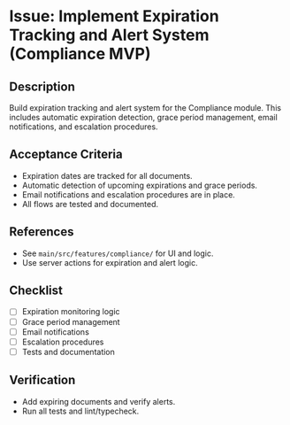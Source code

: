 # Issue: Implement Expiration Tracking and Alert System (Compliance MVP)

## Description
Build expiration tracking and alert system for the Compliance module. This includes automatic expiration detection, grace period management, email notifications, and escalation procedures.

## Acceptance Criteria
- Expiration dates are tracked for all documents.
- Automatic detection of upcoming expirations and grace periods.
- Email notifications and escalation procedures are in place.
- All flows are tested and documented.

## References
- See `main/src/features/compliance/` for UI and logic.
- Use server actions for expiration and alert logic.

## Checklist
- [ ] Expiration monitoring logic
- [ ] Grace period management
- [ ] Email notifications
- [ ] Escalation procedures
- [ ] Tests and documentation

## Verification
- Add expiring documents and verify alerts.
- Run all tests and lint/typecheck.
